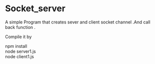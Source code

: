 # Socket_server


A simple Program that creates sever and client socket channel .And call back function .

Compile it by <br />

npm install <br />
node server1.js <br />
node client1.js <br />
